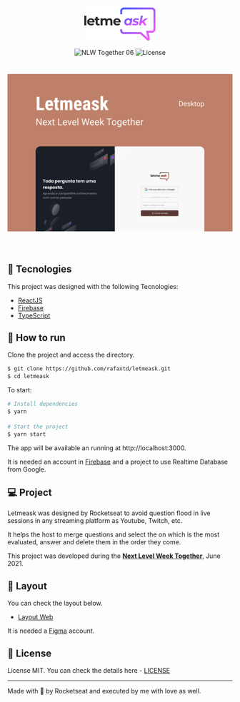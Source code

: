 <p align="center">
  <img alt="Letmeask" src="./src/assets/images/logo.svg" width="160px">
</p>

<p align="center">
  <img src="https://img.shields.io/static/v1?label=NLW&message=06&color=8257E5&labelColor=000000" alt="NLW Together 06" />
  

  <img  src="https://img.shields.io/static/v1?label=license&message=MIT&color=8257E5&labelColor=000000" alt="License">   
</p>

<h1 align="center">
    <img alt="Letmeask" src="./src/assets/images/letmeask-cover.png" />
</h1>

<br>

## 🧪 Tecnologies

This project was designed with the following Tecnologies:

- [ReactJS](https://reactjs.org)
- [Firebase](https://firebase.google.com/)
- [TypeScript](https://www.typescriptlang.org/)

## 🚀 How to run

Clone the project and access the directory.

```bash
$ git clone https://github.com/rafaxtd/letmeask.git
$ cd letmeask
```

To start:
```bash
# Install dependencies
$ yarn

# Start the project
$ yarn start
```
The app will be available an running at http://localhost:3000.

It is needed an account in [Firebase](https://firebase.google.com/) and a project to use Realtime Database from Google.

## 💻 Project

Letmeask was designed by Rocketseat to avoid question flood in live sessions in any streaming platform as Youtube, Twitch, etc. 

It helps the host to merge questions and select the on which is the most evaluated, answer and delete them in the order they come.

This project was developed during the **[Next Level Week Together](https://nextlevelweek.com/)**, June 2021.


## 🔖 Layout

You can check the layout below.

- [Layout Web](https://www.figma.com/file/u0BQK8rCf2KgzcukdRRCWh/Letmeask/duplicate) 

It is needed a [Figma](http://figma.com/) account.

## 📝 License

License MIT. You can check the details here - [LICENSE](LICENSE.md) 

---

Made with 💜 by Rocketseat and executed by me with love as well.
